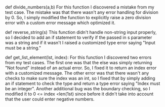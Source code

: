def divide_numbers(a,b)
  For this function I discovered a mistake from my test case. The mistake was that there wasn't any error handling for division by 0. So, I simply modified the function to explicitly raise a zero division error with a custom error message which optimized it.

def reverse_string(s)
  This function didn't handle non-string input properly, so I decided to add an if statement to verify if the passed in s parameter was a string and if it wasn't I raised a customized type error saying "Input must be a string."


def get_list_element(lst, index):
  For this function I discovered two errors from my test cases. The first one was that the else was simply returning "Not found" instead of an actual error. So, I fixed it to return an index error with a customized message. The other error was that there wasn't any checks to make sure the index was an int, so I fixed that by simply adding an if statement to check the type and return a type error saying "Index must be an integer". Another additional bug was the boundary checking, so I modified it to 0 <= index <len(1st) since before it didn't take into account that the user could enter negative numbers.
  




